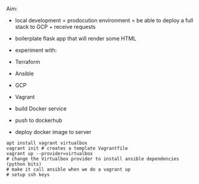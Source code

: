 Aim:

- local development = prodocution environment = be able to deploy a full stack to GCP + receive requests
 - boilerplate flask app that will render some HTML

- experiment with:
 - Terraform
 - Ansible
 - GCP
 - Vagrant
 - build Docker service
 - push to dockerhub
 - deploy docker image to server

```
apt install vagrant virtualbox
vagrant init # creates a template Vagrantfile
vagrant up --provider=virtualbox
# change the Virtualbox provider to install ansible dependencies (python bits)
# make it call ansible when we do a vagrant up
# setup ssh keys





```